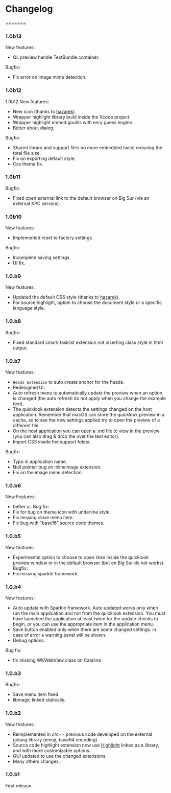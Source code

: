 # Changelog
=======

### 1.0b13
New features:
- QL preview handle TextBundle container.

Bugfix:
- Fix error on image mime detection.

### 1.0b12
1.0b12
New features:
- New icon (thanks to [hazarek](https://github.com/hazarek)). 
- Wrapper highlight library build inside the Xcode project.
- Wrapper highlight embed goutils with enry guess engine.
- Better about dialog.

Bugfix:
- Shared library and support files no more embedded twice reducing the total file size.
- Fix on exporting default style.
- Css theme fix.

### 1.0b11
Bugfix:
- Fixed open external link to the default browser on Big Sur (via an external XPC service).

### 1.0b10
New features:
- Implemented reset to factory settings.

Bugfix:
- Incomplete saving settings.
- UI fix.

### 1.0.b9
New features:
- Updated the default CSS style (thanks to [hazarek](https://github.com/hazarek)). 
- For source highlight, option to choose the document style or a specific language style.

### 1.0.b8
Bugfix:
- Fixed standard cmark tasklist extension not inserting class style in html output.

### 1.0.b7
New features:
- `Heads extension` to auto create anchor for the heads.
- Redesigned UI. 
- Auto refresh menu to automatically update the preview when an option is changed (the auto refresh do not apply when you change the example text). 
- The quicklook extension detects the settings changed on the host application. Remember that macOS can store the quicklook preview in a cache, so to see the new settings applied try to open the preview of a different file.
- On the host application you can open a .md file to view in the preview (you can also drag & drop the over the text editor).
- Import CSS inside the support folder.

Bugfix:
- Typo in application name.
- Null pointer bug on inlineimage extension.
- Fix on the image mime detection.

### 1.0.b6
New Features:
- better ui.
Bug fix:
- Fix for bug on theme icon with underline style.
- Fix missing close menu item.
- Fix bug with "base16" source code themes.

### 1.0.b5
New features:
- Experimental option to choose to open links inside the quicklook preview window or in the default browser (but on Big Sur do not works).
Bugfix:
- Fix missing sparkle framework.

### 1.0.b4
New features:
- Auto update with Sparkle framework. Auto updated works only when run the main application and not from the quicklook extension. You must have launched the application at least twice for the update checks to begin, or you can use the appropriate item in the application menu.
- Save button enabled only when there are some changed settings. in case of error a warning panel will be shown.
- Debug options.

Bug fix:
- fix missing WKWebView class on Catalina

### 1.0.b3
Bugfix:
- Save menu item fixed.
- libmagic linked statically.

### 1.0.b2
New features:
- Reimplemented in c/c++ previous code developed on the external golang library (emoji, base64 encoding).
- Source code highlight extension now use [Highlight](http://www.andre-simon.de/doku/highlight/en/highlight.php) linked as a library, and with more customizable options.
- GUI updated to use the changed extensions.
- Many others changes.

### 1.0.b1
First release.
